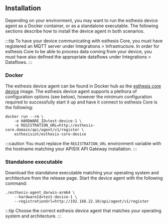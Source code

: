 ## Installation

Depending on your environment, you may want to run the esthesis device agent as a Docker container,
or as a standalone executable. The following sections describe how to install the device agent in
both scenarios.

:::tip
To have your device communicating with esthesis Core, you must have registered an MQTT server
under Integrations > Infrastructure. In order for esthesis Core to be able to process data coming
from your device, you must have also defined the appropriate dataflows under Integrations > Dataflows.
:::

### Docker
The esthesis device agent can be found in Docker hub as the
[esthesis core device](https://hub.docker.com/repository/docker/esthesisiot/esthesis-core-device/general)
image. The esthesis device agent supports a plethora of configuration options (see below), however
the minimum configuration required to successfully start it up and have it connect to esthesis Core
is the following:

```shell
docker run --rm \
	-e HARDWARE_ID=test-device-1 \
	-e REGISTRATION_URL=http://esthesis-core.domain/api/agent/v1/register \
	esthesisiot/esthesis-core-device
```

:::caution
You must replace the `REGISTRATION_URL` environment variable with the hostname matching your
APISIX API Gateway installation.
:::

### Standalone executable
Download the standalone executable matching your operating system and architecture from the release
page. Start the device agent with the following command:

```shell
./esthesis-agent_darwin-arm64 \
	--hardwareId=test-device-1 \
	--registrationUrl=http://192.168.22.10/api/agent/v1/register
```

:::tip
Choose the correct esthesis device agent that matches your operating system and architecture.
:::
